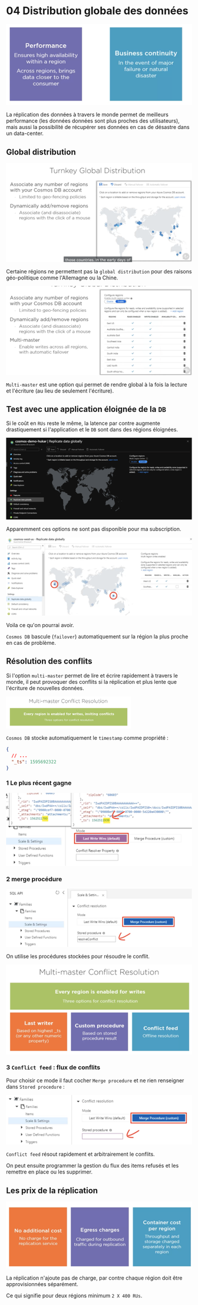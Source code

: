 # 04 Distribution globale des données

<img src="assets/Screenshot2020-07-28at10.55.15.png" alt="Screenshot 2020-07-28 at 10.55.15" style="zoom:50%;" />

La réplication des données à travers le monde permet de meilleurs performance (les données données sont plus proches des utilisateurs), mais aussi la possibilité de récupérer ses données en cas de désastre dans un data-center.

## Global distribution

<img src="assets/Screenshot2020-07-28at10.58.08.png" alt="Screenshot 2020-07-28 at 10.58.08" style="zoom:50%;" />

Certaine régions ne permettent pas la `global distribution` pour des raisons géo-politique comme l'Allemagne ou la Chine.

<img src="assets/Screenshot2020-07-28at10.59.10-5926855.png" alt="Screenshot 2020-07-28 at 10.59.10" style="zoom:50%;" />

`Multi-master` est une option qui permet de rendre global à la fois la lecture et l'écriture (au lieu de seulement l'écriture).

## Test avec une application éloignée de la `DB`

Si le coût en `RUs` reste le même, la latence par contre augmente drastiquement si l'application et le `DB` sont dans des régions éloignées.

<img src="assets/Screenshot2020-07-28at11.17.02.png" alt="Screenshot 2020-07-28 at 11.17.02" style="zoom:50%;" />

Apparemment ces options ne sont pas disponible pour ma subscription.

<img src="assets/Screenshot2020-07-28at11.19.01.png" alt="Screenshot 2020-07-28 at 11.19.01" style="zoom:50%;" />

Voila ce qu'on pourrai avoir.

`Cosmos DB` bascule (`failover`) automatiquement sur la région la plus proche en cas de problème.

## Résolution des conflits

Si l'option `multi-master` permet de lire et écrire rapidement à travers le monde, il peut provoquer des conflits si la réplication et plus lente que l'écriture de nouvelles données.

<img src="assets/Screenshot2020-07-28at11.24.15.png" alt="Screenshot 2020-07-28 at 11.24.15" style="zoom:33%;" />

`Cosmos DB` stocke automatiquement le `timestamp` comme propriété :

```json
{
  // ...
  "_ts": 1595692322
}
```

### 1 Le plus récent gagne

<img src="assets/Screenshot2020-07-28at11.30.39.png" alt="Screenshot 2020-07-28 at 11.30.39" style="zoom:50%;" />

### 2 merge procédure

<img src="assets/Screenshot2020-07-28at11.29.56.png" alt="Screenshot 2020-07-28 at 11.29.56" style="zoom:50%;" />

On utilise les procédures stockées pour résoudre le conflit.

<img src="assets/Screenshot2020-07-28at11.33.28.png" alt="Screenshot 2020-07-28 at 11.33.28" style="zoom:50%;" />

### 3 `Conflict feed` : flux de conflits

Pour choisir ce mode il faut cocher `Merge procedure` et ne rien renseigner dans `Stored procedure` :

<img src="assets/Screenshot2020-07-28at11.35.22.png" alt="Screenshot 2020-07-28 at 11.35.22" style="zoom:50%;" />

`Conflict feed` résout rapidement et arbitrairement le conflits.

On peut ensuite programmer la gestion du flux des items refusés et les remettre en place ou les supprimer.

## Les prix de la réplication

<img src="assets/Screenshot2020-07-28at11.39.26.png" alt="Screenshot 2020-07-28 at 11.39.26" style="zoom:50%;" />

La réplication n'ajoute pas de charge, par contre chaque région doit être approvisionnées séparément.

Ce qui signifie pour deux régions minimum `2 X 400 RUs`.

